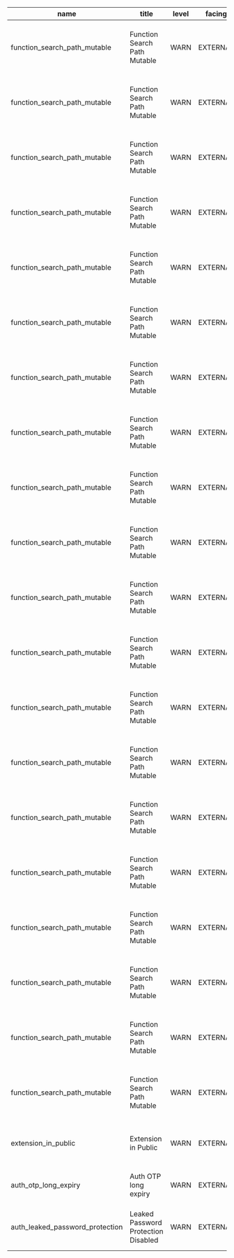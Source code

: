 | name                            | title                               | level | facing   | categories   | description                                                   | detail                                                                                                                                                            | remediation                                                                                              | metadata                                                                            | cache_key                                                                                                 |
| ------------------------------- | ----------------------------------- | ----- | -------- | ------------ | ------------------------------------------------------------- | ----------------------------------------------------------------------------------------------------------------------------------------------------------------- | -------------------------------------------------------------------------------------------------------- | ----------------------------------------------------------------------------------- | --------------------------------------------------------------------------------------------------------- |
| function_search_path_mutable    | Function Search Path Mutable        | WARN  | EXTERNAL | ["SECURITY"] | Detects functions where the search_path parameter is not set. | Function \`public.check_projects_policy_recursion\` has a role mutable search_path                                                                                | https://supabase.com/docs/guides/database/database-linter?lint=0011_function_search_path_mutable         | {"name":"check_projects_policy_recursion","type":"function","schema":"public"}      | function_search_path_mutable_public_check_projects_policy_recursion_68be7c72a9cb4eecbe65bce1785e742c      |
| function_search_path_mutable    | Function Search Path Mutable        | WARN  | EXTERNAL | ["SECURITY"] | Detects functions where the search_path parameter is not set. | Function \`public.check_theme_type\` has a role mutable search_path                                                                                               | https://supabase.com/docs/guides/database/database-linter?lint=0011_function_search_path_mutable         | {"name":"check_theme_type","type":"function","schema":"public"}                     | function_search_path_mutable_public_check_theme_type_3d62bcbe33e2076a1d1a6266173ed2cb                     |
| function_search_path_mutable    | Function Search Path Mutable        | WARN  | EXTERNAL | ["SECURITY"] | Detects functions where the search_path parameter is not set. | Function \`public.check_user_access\` has a role mutable search_path                                                                                              | https://supabase.com/docs/guides/database/database-linter?lint=0011_function_search_path_mutable         | {"name":"check_user_access","type":"function","schema":"public"}                    | function_search_path_mutable_public_check_user_access_eff017b52c2e025744f9d3dc34b91553                    |
| function_search_path_mutable    | Function Search Path Mutable        | WARN  | EXTERNAL | ["SECURITY"] | Detects functions where the search_path parameter is not set. | Function \`public.generate_project_slug\` has a role mutable search_path                                                                                          | https://supabase.com/docs/guides/database/database-linter?lint=0011_function_search_path_mutable         | {"name":"generate_project_slug","type":"function","schema":"public"}                | function_search_path_mutable_public_generate_project_slug_4635d098c97d2eb601ac11a9c888d45c                |
| function_search_path_mutable    | Function Search Path Mutable        | WARN  | EXTERNAL | ["SECURITY"] | Detects functions where the search_path parameter is not set. | Function \`public.get_deployment_url\` has a role mutable search_path                                                                                             | https://supabase.com/docs/guides/database/database-linter?lint=0011_function_search_path_mutable         | {"name":"get_deployment_url","type":"function","schema":"public"}                   | function_search_path_mutable_public_get_deployment_url_9fb0b6d2f7050b047cfb5853feb05ba2                   |
| function_search_path_mutable    | Function Search Path Mutable        | WARN  | EXTERNAL | ["SECURITY"] | Detects functions where the search_path parameter is not set. | Function \`public.has_role\` has a role mutable search_path                                                                                                       | https://supabase.com/docs/guides/database/database-linter?lint=0011_function_search_path_mutable         | {"name":"has_role","type":"function","schema":"public"}                             | function_search_path_mutable_public_has_role_667dfe0e78fc101f44c8edcdd0ee6ce6                             |
| function_search_path_mutable    | Function Search Path Mutable        | WARN  | EXTERNAL | ["SECURITY"] | Detects functions where the search_path parameter is not set. | Function \`public.is_system_admin\` has a role mutable search_path                                                                                                | https://supabase.com/docs/guides/database/database-linter?lint=0011_function_search_path_mutable         | {"name":"is_system_admin","type":"function","schema":"public"}                      | function_search_path_mutable_public_is_system_admin_522f48afeff1b9d93458b206e3ef3534                      |
| function_search_path_mutable    | Function Search Path Mutable        | WARN  | EXTERNAL | ["SECURITY"] | Detects functions where the search_path parameter is not set. | Function \`public.is_valid_domain\` has a role mutable search_path                                                                                                | https://supabase.com/docs/guides/database/database-linter?lint=0011_function_search_path_mutable         | {"name":"is_valid_domain","type":"function","schema":"public"}                      | function_search_path_mutable_public_is_valid_domain_955efc21be6dc5ba98f584f562b0b617                      |
| function_search_path_mutable    | Function Search Path Mutable        | WARN  | EXTERNAL | ["SECURITY"] | Detects functions where the search_path parameter is not set. | Function \`public.page_has_unpublished_changes\` has a role mutable search_path                                                                                   | https://supabase.com/docs/guides/database/database-linter?lint=0011_function_search_path_mutable         | {"name":"page_has_unpublished_changes","type":"function","schema":"public"}         | function_search_path_mutable_public_page_has_unpublished_changes_c35f34a9f7483b8de73a47c54e945d4e         |
| function_search_path_mutable    | Function Search Path Mutable        | WARN  | EXTERNAL | ["SECURITY"] | Detects functions where the search_path parameter is not set. | Function \`public.publish_page_draft\` has a role mutable search_path                                                                                             | https://supabase.com/docs/guides/database/database-linter?lint=0011_function_search_path_mutable         | {"name":"publish_page_draft","type":"function","schema":"public"}                   | function_search_path_mutable_public_publish_page_draft_eddd4dd01757437e0c250a29bd601764                   |
| function_search_path_mutable    | Function Search Path Mutable        | WARN  | EXTERNAL | ["SECURITY"] | Detects functions where the search_path parameter is not set. | Function \`public.update_deployment_queue_updated_at\` has a role mutable search_path                                                                             | https://supabase.com/docs/guides/database/database-linter?lint=0011_function_search_path_mutable         | {"name":"update_deployment_queue_updated_at","type":"function","schema":"public"}   | function_search_path_mutable_public_update_deployment_queue_updated_at_da5ac28a58c8b4bb30209bf0d3d7082c   |
| function_search_path_mutable    | Function Search Path Mutable        | WARN  | EXTERNAL | ["SECURITY"] | Detects functions where the search_path parameter is not set. | Function \`public.update_netlify_site_cache_updated_at\` has a role mutable search_path                                                                           | https://supabase.com/docs/guides/database/database-linter?lint=0011_function_search_path_mutable         | {"name":"update_netlify_site_cache_updated_at","type":"function","schema":"public"} | function_search_path_mutable_public_update_netlify_site_cache_updated_at_da5ac28a58c8b4bb30209bf0d3d7082c |
| function_search_path_mutable    | Function Search Path Mutable        | WARN  | EXTERNAL | ["SECURITY"] | Detects functions where the search_path parameter is not set. | Function \`public.update_updated_at_column\` has a role mutable search_path                                                                                       | https://supabase.com/docs/guides/database/database-linter?lint=0011_function_search_path_mutable         | {"name":"update_updated_at_column","type":"function","schema":"public"}             | function_search_path_mutable_public_update_updated_at_column_98a97559965c2e0ff884d95155ab5d3a             |
| function_search_path_mutable    | Function Search Path Mutable        | WARN  | EXTERNAL | ["SECURITY"] | Detects functions where the search_path parameter is not set. | Function \`public.update_user_profiles_updated_at\` has a role mutable search_path                                                                                | https://supabase.com/docs/guides/database/database-linter?lint=0011_function_search_path_mutable         | {"name":"update_user_profiles_updated_at","type":"function","schema":"public"}      | function_search_path_mutable_public_update_user_profiles_updated_at_da5ac28a58c8b4bb30209bf0d3d7082c      |
| function_search_path_mutable    | Function Search Path Mutable        | WARN  | EXTERNAL | ["SECURITY"] | Detects functions where the search_path parameter is not set. | Function \`public.cleanup_old_deployments\` has a role mutable search_path                                                                                        | https://supabase.com/docs/guides/database/database-linter?lint=0011_function_search_path_mutable         | {"name":"cleanup_old_deployments","type":"function","schema":"public"}              | function_search_path_mutable_public_cleanup_old_deployments_07840ed32b58f72d40273aff3a5a44ae              |
| function_search_path_mutable    | Function Search Path Mutable        | WARN  | EXTERNAL | ["SECURITY"] | Detects functions where the search_path parameter is not set. | Function \`public.create_user_profile\` has a role mutable search_path                                                                                            | https://supabase.com/docs/guides/database/database-linter?lint=0011_function_search_path_mutable         | {"name":"create_user_profile","type":"function","schema":"public"}                  | function_search_path_mutable_public_create_user_profile_cdb7f934222c9d1b3643129d1f600b49                  |
| function_search_path_mutable    | Function Search Path Mutable        | WARN  | EXTERNAL | ["SECURITY"] | Detects functions where the search_path parameter is not set. | Function \`public.debug_user_access\` has a role mutable search_path                                                                                              | https://supabase.com/docs/guides/database/database-linter?lint=0011_function_search_path_mutable         | {"name":"debug_user_access","type":"function","schema":"public"}                    | function_search_path_mutable_public_debug_user_access_e4b34e83d634f9474af2f9ec40cc6898                    |
| function_search_path_mutable    | Function Search Path Mutable        | WARN  | EXTERNAL | ["SECURITY"] | Detects functions where the search_path parameter is not set. | Function \`public.generate_slug_from_email\` has a role mutable search_path                                                                                       | https://supabase.com/docs/guides/database/database-linter?lint=0011_function_search_path_mutable         | {"name":"generate_slug_from_email","type":"function","schema":"public"}             | function_search_path_mutable_public_generate_slug_from_email_3af781604b5aa069b6947b603e41a16e             |
| function_search_path_mutable    | Function Search Path Mutable        | WARN  | EXTERNAL | ["SECURITY"] | Detects functions where the search_path parameter is not set. | Function \`public.transition_project_status\` has a role mutable search_path                                                                                      | https://supabase.com/docs/guides/database/database-linter?lint=0011_function_search_path_mutable         | {"name":"transition_project_status","type":"function","schema":"public"}            | function_search_path_mutable_public_transition_project_status_8189017b788ad4c153c653820f068d8a            |
| function_search_path_mutable    | Function Search Path Mutable        | WARN  | EXTERNAL | ["SECURITY"] | Detects functions where the search_path parameter is not set. | Function \`public.validate_deployment_url\` has a role mutable search_path                                                                                        | https://supabase.com/docs/guides/database/database-linter?lint=0011_function_search_path_mutable         | {"name":"validate_deployment_url","type":"function","schema":"public"}              | function_search_path_mutable_public_validate_deployment_url_5f6e97550cc1fd33d9013c17746731f8              |
| extension_in_public             | Extension in Public                 | WARN  | EXTERNAL | ["SECURITY"] | Detects extensions installed in the \`public\` schema.        | Extension \`pg_net\` is installed in the public schema. Move it to another schema.                                                                                | https://supabase.com/docs/guides/database/database-linter?lint=0014_extension_in_public                  | {"name":"pg_net","type":"extension","schema":"public"}                              | extension_in_public_pg_net                                                                                |
| auth_otp_long_expiry            | Auth OTP long expiry                | WARN  | EXTERNAL | ["SECURITY"] | OTP expiry exceeds recommended threshold                      | We have detected that you have enabled the email provider with the OTP expiry set to more than an hour. It is recommended to set this value to less than an hour. | https://supabase.com/docs/guides/platform/going-into-prod#security                                       | {"type":"auth","entity":"Auth"}                                                     | auth_otp_long_expiry                                                                                      |
| auth_leaked_password_protection | Leaked Password Protection Disabled | WARN  | EXTERNAL | ["SECURITY"] | Leaked password protection is currently disabled.             | Supabase Auth prevents the use of compromised passwords by checking against HaveIBeenPwned.org. Enable this feature to enhance security.                          | https://supabase.com/docs/guides/auth/password-security#password-strength-and-leaked-password-protection | {"type":"auth","entity":"Auth"}                                                     | auth_leaked_password_protection                                                                           |